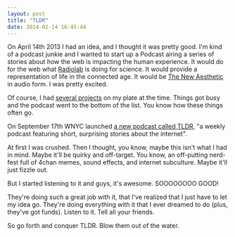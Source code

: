```yaml
---
layout: post
title: "TLDR"
date: 2014-02-14 16:45:44
---
```


On April 14th 2013 I had an idea, and I thought it was pretty good. I'm kind of a podcast junkie and I wanted to start up a Podcast airing a series of stories about how the web is impacting the human experience. It would do for the web what [Radiolab][1] is doing for science. It would provide a representation of life in the connected age. It would be [The New Aesthetic][2] in audio form. I was pretty excited.

[1]: http://www.radiolab.org/
[2]: http://new-aesthetic.tumblr.com/about

Of course, I had [several projects][3] on my plate at the time. Things got busy and the podcast went to the bottom of the list. You know how these things often go.

[3]: http://bryanbraun.com/projects

On September 17th WNYC launched [a new podcast called TLDR][4], "a weekly podcast featuring short, surprising stories about the internet".

[4]: https://itunes.apple.com/us/podcast/tldr/id709617583?mt=2

At first I was crushed. Then I thought, you know, maybe this isn't what I had in mind. Maybe it'll be quirky and off-target. You know, an off-putting nerd-fest full of 4chan memes, sound effects, and internet subculture. Maybe it'll just fizzle out.

But I started listening to it and guys, it's awesome. SOOOOOOOO GOOD!

They're doing such a great job with it, that I've realized that I just have to let my idea go. They're doing everything with it that I ever dreamed to do (plus, they've got funds). Listen to it. Tell all your friends.

So go forth and conquer TLDR. Blow them out of the water.
